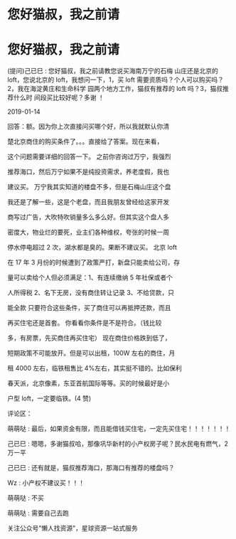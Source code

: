 # 您好猫叔，我之前请

# 您好猫叔，我之前请

(提问)己已巳 : 您好猫叔，我之前请教您说买海南万宁的石梅 山庄还是北京的 loft，您说北京的 loft，我想问一下，1，买 loft 需要资质吗？个人可以购买吗？2，我在海淀黄庄和生命科学 园两个地方工作，猫叔有推荐的 loft 吗？3，猫叔推荐什么时 间段买比较好呢？多谢 ！

2019-01-14

回答：额。因为你上次直接问买哪个好，所以我就默认你清

楚北京商住的购买条件了。。。直接给了答案。现在来看，

这个问题需要详细的回答一下。 之前你咨询过万宁，我强烈

推荐海口，然后万宁如果不是纯投资需求，养老度假，我也

建议买。 万宁我其实知道的楼盘不多，但是石梅山庄这个盘

我还是了解一些，这是个老盘，而且我朋友曾经给这家开发

商写过广告，大吹特吹销量多么多么好。但其实这个盘人多

密度大，物业烂的要死，业主们各种维权，夸张的时候一周

停水停电超过 2 次，湖水都是臭的。果断不建议买。 北京 loft

在 17 年 3 月份的时候遭到了政策严打，新盘只能卖给公司，存

量可以卖给个人但必须满足：1、有连续缴纳 5 年社保或者个

人所得税 2、名下无房，没有商住转让记录 3、不给贷款，只

能全款 只要符合这些条件，买了商住可以再抵押还款，而且

再买住宅还是首套。 你看看你条件是不是符合。（钱比较

多，有房票，先买商住再买住宅） 现在商住价格跌到低了，

短期政策不可能放开。但是可以出租，100W 左右的商住，月

租 4000 左右，临铁租售比 4%左右，其实挺不错的。比如保利

春天派，北京像素，东亚首航国际等等。买的时候最好是小

户型 loft，一定要临铁。(4 赞)

评论区：

萌萌哒 : 最后，如果资金有限，而且能借钱买住宅，一定先买住宅！！！！！！！

己已巳 : 嗯嗯，多谢猫叔哈，那像巩华新村的小产权房子呢？民水民电有燃气，2 万一平

己已巳 : 还有就是，猫叔推荐海口，那海口有推荐的楼盘吗？

Wz : 小产权不建议买！！！

萌萌哒 : 不买

萌萌哒 : 需要自己去跑

关注公众号"懒人找资源"，星球资源一站式服务